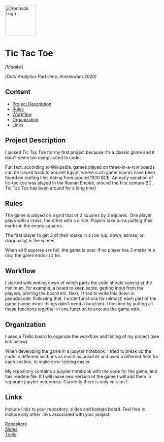 <img src="https://bit.ly/2VnXWr2" alt="Ironhack Logo" width="100"/>

# Tic Tac Toe
*[Maaike]*

*[Data Analytics Part-time, Amsterdam 2020]*

## Content
- [Project Description](#project-description)
- [Rules](#rules)
- [Workflow](#workflow)
- [Organization](#organization)
- [Links](#links)

## Project Description
I picked Tic Tac Toe for my first project because it's a classic game and it didn't seem too complicated to code. 

Fun fact: according to Wikipedia, games played on three-in-a-row boards can be traced back to ancient Egypt, where such game boards have been found on roofing tiles dating from around 1300 BCE. An early variation of tic-tac-toe was played in the Roman Empire, around the first century BC. Tic Tac Toe has been around for a long time!

## Rules
The game is played on a grid that of 3 squares by 3 squares. One player plays with a cross, the other with a circle. Players take turns putting their marks in the empty squares. 

The first player to get 3 of their marks in a row (up, down, across, or diagonally) is the winner.

When all 9 squares are full, the game is over. If no player has 3 marks in a row, the game ends in a tie.

## Workflow
I started with writing down of which parts the code should consist at the minimum, for example, a board to keep score, getting input from the players, printing the board etc. Next, I tried to write this down in pseudocode. Following that, I wrote functions for (almost) each part of the game (some minor things didn't need a function). I finished by putting all these functions together in one function to execute the game with. 

## Organization
I used a Trello board to organize the workflow and timing of my project (see link below).

When developing the game in a jupyter notebook, I tried to break up the code in different sections as much as possible and used a different field for each section, to make error testing easier. 

My repository contains a jupyter notebook with the code for the game, and this readme file. If I will make new version of the game I will add them in separate jupyter notebooks. Currently there is only version 1.

## Links
Include links to your repository, slides and kanban board. Feel free to include any other links associated with your project.

[Repository](https://github.com/paoloironhack/dataptams2020/tree/maaike/projects/Project-Week-1-Build-Your-Own-Game/your-project)  
[Slides](https://slides.com/)  
[Trello](https://trello.com/b/4SNySNPc/tic-tac-toe)  
